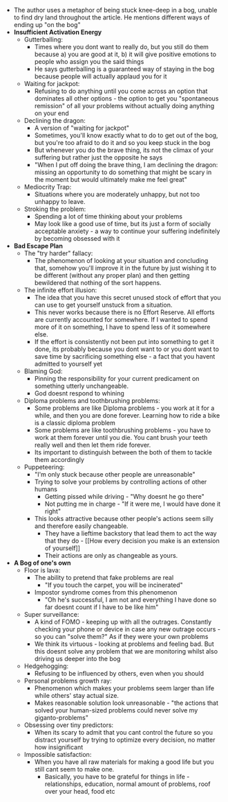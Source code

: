 - The author uses a metaphor of being stuck knee-deep in a bog, unable to find dry land throughout the article. He mentions different ways of ending up "on the bog"
- **Insufficient Activation Energy**
	- Gutterballing:
		- Times where you dont want to really do, but you still do them because a) you are good at it, b) it will give positive emotions to people who assign you the said things
		- He says gutterballing is a guaranteed way of staying in the bog because people will actually applaud you for it
	- Waiting for jackpot:
		- Refusing to do anything until you come across an option that dominates all other options - the option to get you "spontaneous remission" of all your problems without actually doing anything on your end
	- Declining the dragon:
		- A version of "waiting for jackpot"
		- Sometimes, you'll know exactly what to do to get out of the bog, but you're too afraid to do it and so you keep stuck in the bog
		- But whenever you do the brave thing, its not the climax of your suffering but rather just the opposite he says
		- "When I put off doing the brave thing, I am declining the dragon: missing an opportunity to do something that might be scary in the moment but would ultimately make me feel great"
	- Mediocrity Trap:
		- Situations where you are moderately unhappy, but not too unhappy to leave.
	- Stroking the problem:
		- Spending a lot of time thinking about your problems
		- May look like a good use of time, but its just a form of socially acceptable anxiety - a way to continue your suffering indefinitely by becoming obsessed with it
- **Bad Escape Plan**
	- The "try harder" fallacy:
		- The phenomenon of looking at your situation and concluding that, somehow you'll improve it in the future by just wishing it to be different (without any proper plan) and then getting bewildered that nothing of the sort happens.
	- The infinite effort illusion:
		- The idea that you have this secret unused stock of effort that you can use to get yourself unstuck from a situation.
		- This never works because there is no Effort Reserve. All efforts are currently accounted for somewhere. If I wanted to spend more of it on something, I have to spend less of it somewhere else.
		- If the effort is consistently not been put into something to get it done, its probably because you dont want to or you dont want to save time by sacrificing something else - a fact that you havent admitted to yourself yet
	- Blaming God:
		- Pinning the responsibility for your current predicament on something utterly unchangeable.
		- God doesnt respond to whining
	- Diploma problems and toothbrushing problems:
		- Some problems are like Diploma problems - you work at it for a while, and then you are done forever. Learning how to ride a bike is a classic diploma problem
		- Some problems are like toothbrushing problems - you have to work at them forever until you die. You cant brush your teeth really well and then let them ride forever.
		- Its important to distinguish between the both of them to tackle them accordingly
	- Puppeteering:
		- "I'm only stuck because other people are unreasonable"
		- Trying to solve your problems by controlling actions of other humans
			- Getting pissed while driving - "Why doesnt he go there"
			- Not putting me in charge - "If it were me, I would have done it right"
		- This looks attractive because other people's actions seem silly and therefore easily changeable.
			- They have a lieftime backstory that lead them to act the way that they do - [[How every decision you make is an extension of yourself]]
			- Their actions are only as changeable as yours.
- **A Bog of one's own**
	- Floor is lava:
		- The ability to pretend that fake problems are real
			- "If you touch the carpet, you will be incinerated"
		- Impostor syndrome comes from this phenomenon
			- "Oh he's successful, I am not and everything I have done so far doesnt count if I have to be like him"
	- Super surveillance:
		- A kind of FOMO - keeping up with all the outrages. Constantly checking your phone or device in case any new outrage occurs - so you can "solve them?" As if they were your own problems
		- We think its virtuous - looking at problems and feeling bad. But this doesnt solve any problem that we are monitoring whilst also driving us deeper into the bog
	- Hedgehogging:
		- Refusing to be influenced by others, even when you should
	- Personal problems growth ray:
		- Phenomenon which makes your problems seem larger than life while others' stay actual size.
		- Makes reasonable solution look unreasonable - "the actions that solved your human-sized problems could never solve my giganto-problems"
	- Obsessing over tiny predictors:
		- When its scary to admit that you cant control the future so you distract yourself by trying to optimize every decision, no matter how insignificant
	- Impossible satisfaction:
		- When you have all raw materials for making a good life but you still cant seem to make one.
			- Basically, you have to be grateful for things in life - relationships, education, normal amount of problems, roof over your head, food etc